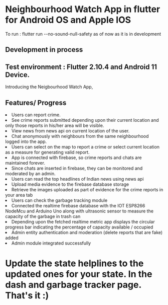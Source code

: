 # Neighbourhood Watch App in flutter for Android OS and Apple IOS

To run :  flutter run --no-sound-null-safety as of now as it is in development

## Development in process 
## Test environment : Flutter 2.10.4 and Android 11 Device.

Introducing the Neigbourhood Watch App,

## Features/ Progress

<li> Users can report crime. </li>
<li> See crime reports submitted depending upon their current location and only those reports in his/her area will be visible. </li>
<li> View news from news api on current location of the user. </li>
<li> Chat anonymously with neighbours from the same neighbourhood logged into the app. </li>
<li> Users can select on the map to report a crime or select current location as a measure for generating valid report. </li>
<li> App is connected with firebase, so crime reports and chats are maintained forever. </li>
<li> Since chats are inserted in firebase, they can be monitored and moderated by an admin. </li>
<li> Users can read the top headlines of Indian news using news api</li>
<li> Upload media evidence to the firebase database storage</li>
<li> Retrieve the images uploaded as part of evidence for the crime reports in your area tab</li>
<li> Users can check the garbage tracking module</li>
<li> Connected the realtime firebase database with the IOT ESP8266 NodeMcu and Arduino Uno along with ultrasonic sensor to measure the capacity of the garbage in trash can</li>
<li> Depending upon the fetched realtime metric app displays the circular progress bar indicating the percentage of capacity available / occupied</li>
<li> Admin entity authentication and moderation (delete reports that are fake) added</li>
<li> Admin module integrated successfully</li>

# Update the state helplines to the updated ones for your state. In the dash and garbage tracker page. That's it :)

